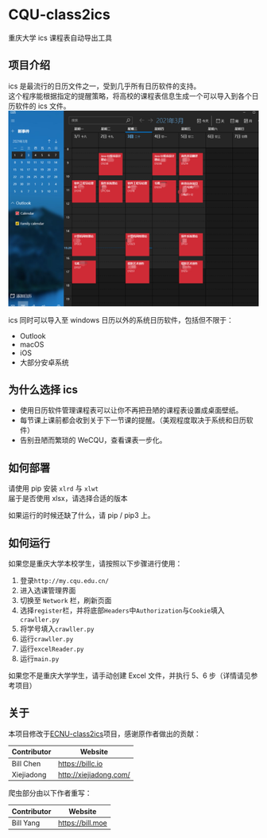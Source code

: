 # CQU-class2ics

重庆大学 ics 课程表自动导出工具

## 项目介绍

ics 是最流行的日历文件之一，受到几乎所有日历软件的支持。  
这个程序能根据指定的提醒策略，将高校的课程表信息生成一个可以导入到各个日历软件的 ics 文件。
![myics-windows](images/demo.png)

ics 同时可以导入至 windows 日历以外的系统日历软件，包括但不限于：
- Outlook
- macOS
- iOS
- 大部分安卓系统

## 为什么选择 ics

- 使用日历软件管理课程表可以让你不再把丑陋的课程表设置成桌面壁纸。
- 每节课上课前都会收到关于下一节课的提醒。（美观程度取决于系统和日历软件）
- 告别丑陋而繁琐的 WeCQU，查看课表一步化。
  
## 如何部署

请使用 pip 安装 `xlrd` 与 `xlwt`  
届于是否使用 xlsx，请选择合适的版本

如果运行的时候还缺了什么，请 pip / pip3 上。

## 如何运行

如果您是重庆大学本校学生，请按照以下步骤进行使用：
1. 登录`http://my.cqu.edu.cn/`
2. 进入选课管理界面
3. 切换至 `Network` 栏，刷新页面
4. 选择`register`栏，并将底部`Headers`中`Authorization`与`Cookie`填入`crawller.py`
5. 将学号填入`crawller.py`
6. 运行`crawller.py`
7. 运行`excelReader.py`
8. 运行`main.py`

如果您不是重庆大学学生，请手动创建 Excel 文件，并执行 5、6 步（详情请见参考项目）

## 关于

本项目修改于[ECNU-class2ics](https://github.com/BillChen2K/ECNU-class2ics/blob/master/readme.md)项目，感谢原作者做出的贡献：

Contributor|Website
---|---
Bill Chen|https://billc.io
Xiejiadong|http://xiejiadong.com/

爬虫部分由以下作者重写：

Contributor|Website
---|---
Bill Yang|https://bill.moe